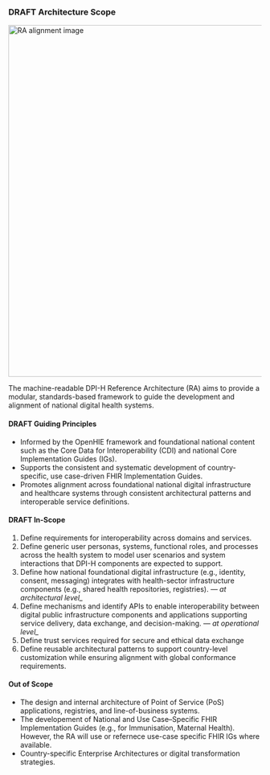 ### DRAFT Architecture Scope

<div style="display:block">
  <img src="../RAscope.JPG" alt="RA alignment image" width="700em"/>
</div>

The machine-readable DPI-H Reference Architecture (RA) aims to provide a modular, standards-based framework to guide the development and alignment of national digital health systems.

#### DRAFT Guiding Principles

- Informed by the OpenHIE framework and foundational national content such as the Core Data for Interoperability (CDI) and national Core Implementation Guides (IGs).
- Supports the consistent and systematic development of country-specific, use case-driven FHIR Implementation Guides.
- Promotes alignment across foundational national digital infrastructure and healthcare systems through consistent architectural patterns and interoperable service definitions.

#### DRAFT In-Scope

1. Define requirements for interoperability across domains and services.  
2. Define generic user personas, systems, functional roles, and processes across the health system to model user scenarios and system interactions that DPI-H components are expected to support.  
3. Define how national foundational digital infrastructure (e.g., identity, consent, messaging) integrates with health-sector infrastructure components (e.g., shared health repositories, registries). *— at architectural level_*  
4. Define mechanisms and identify APIs to enable interoperability between digital public infrastructure components and applications supporting service delivery, data exchange, and decision-making. *— at operational level_* 
5. Define trust services required for secure and ethical data exchange
6. Define reusable architectural patterns to support country-level customization while ensuring alignment with global conformance requirements.

#### Out of Scope

- The design and internal architecture of Point of Service (PoS) applications, registries, and line-of-business systems.
- The developement of National and Use Case–Specific FHIR Implementation Guides (e.g., for Immunisation, Maternal Health). However, the RA will use or refernece use-case specific FHIR IGs where available.
- Country-specific Enterprise Architectures or digital transformation strategies.
